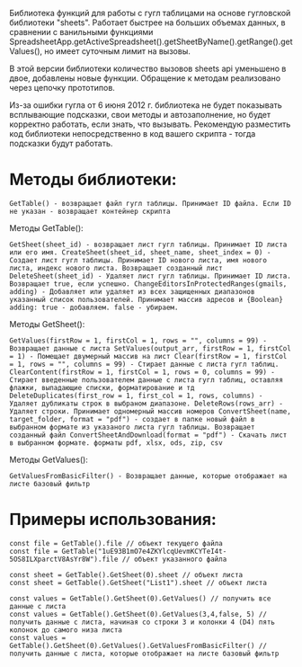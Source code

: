 Библиотека функций для работы с гугл таблицами на основе гугловской библиотеки "sheets". 
Работает быстрее на больших объемах данных, в сравнении с ванильными функциями SpreadsheetApp.getActiveSpreadsheet().getSheetByName().getRange().getValues(), но имеет суточным лимит на вызовы.

В этой версии библиотеки количество вызовов sheets api уменьшено в двое, добавлены новые функции. Обращение к методам реализовано через цепочку прототипов.

Из-за ошибки гугла от 6 июня 2012 г. библиотека не будет показывать всплывающие подсказки, свои методы и автозаполнение, но будет корректно работать, если знать, что вызывать.
Рекомендую разместить код библиотеки непосредственно в код вашего скрипта - тогда подсказки будут работать.

# Методы библиотеки:

`
GetTable() - возвращает файл гугл таблицы. Принимает ID файла. Если ID не указан - возвращает контейнер скрипта
`

Методы GetTable():

`
GetSheet(sheet_id) - возвращает лист гугл таблицы. Принимает ID листа или его имя.
CreateSheet(sheet_id, sheet_name, sheet_index = 0) - Создает лист гугл таблицы. Принимает ID нового листа, имя нового листа, индекс нового листа. Возвращает созданный лист
DeleteSheet(sheet_id) - Удаляет лист гугл таблицы. Принимает ID листа. Возвращает true, если успешно.
ChangeEditorsInProtectedRanges(gmails, adding) - Добавляет или удаляет из всех защищенных диапазонов указанный список пользователей. Принимает массив адресов и {Boolean}  adding: true - добавляем. false - убираем.
`


Методы GetSheet():

`
GetValues(firstRow = 1, firstCol = 1, rows = "", columns = 99) - Возвращает данные с листа
SetValues(output_arr, firstRow = 1, firstCol = 1) - Помещает двумерный массив на лист
Clear(firstRow = 1, firstCol = 1, rows = "", columns = 99) - Стирает данные с листа гугл таблиц.
ClearContent(firstRow = 1, firstCol = 1, rows = 0, columns = 99) - Стирает введенные пользователем данные с листа гугл таблиц, оставляя флажки, выпадающие списки, форматирование и тд
DeleteDuplicates(first_row = 1, first_col = 1, rows, columns) - Удаляет дубликаты строк в выбраном диапазоне.
DeleteRows(rows_arr) - Удаляет строки. Принимает одномерный массив номеров
ConvertSheet(name, target_folder, format = "pdf") - создает в папке новый файл в выбранном формате из указаного листа гугл таблицы. Возвращает созданный файл
ConvertSheetAndDownload(format = "pdf") - Скачать лист в выбранном формате. форматы pdf, xlsx, ods, zip, csv
`

Методы GetValues():

`
GetValuesFromBasicFilter() - Возвращает данные, которые отображает на листе базовый фильтр
`

# Примеры использования:

```
const file = GetTable().file // объект текущего файла
const file = GetTable("1uE93B1mO7e4ZKYlcqUevmKCYTeI4t-5OS8ILXparctV8AsYr8W").file // объект указанного файла

const sheet = GetTable().GetSheet(0).sheet // объект листа
const sheet = GetTable().GetSheet("List1").sheet // объект листа

const values = GetTable().GetSheet(0).GetValues() // получить все данные с листа
const values = GetTable().GetSheet(0).GetValues(3,4,false, 5) // получить данные с листа, начиная со строки 3 и колонки 4 (D4) пять колонок до самого низа листа
const values = GetTable().GetSheet(0).GetValues().GetValuesFromBasicFilter() // получить данные с листа, которые отображает на листе базовый фильтр
```
